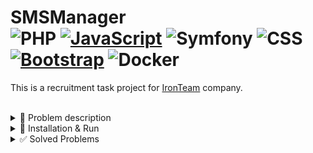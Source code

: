 # SMSManager  <div> ![PHP](https://img.shields.io/badge/PHP-%23777BB4.svg?style=flat&logo=php&logoColor=white) [![JavaScript](https://shields.io/badge/JavaScript-black?logo=JavaScript&logoColor=F7DF1E)](https://developer.mozilla.org/en-US/docs/Web/JavaScript) ![Symfony](https://img.shields.io/badge/Symfony-%23000000.svg?logo=symfony&logoColor=white) ![CSS](https://img.shields.io/badge/CSS3-%231572B6.svg?logo=css3&logoColor=white) [![Bootstrap](https://img.shields.io/badge/Bootstrap-%237952b3.svg?logo=bootstrap&logoColor=white&style=flat)](https://getbootstrap.com/) ![Docker](https://img.shields.io/badge/Docker-%230db7ed.svg?logo=docker&logoColor=white) </div>

This is a recruitment task project for [IronTeam](https://ironteam.pl) company.


<br>
<details><summary> 📖 Problem description </summary>
<br>

```
Zadanie SMS Zadanie polega na napisaniu aplikacji w najnowszym PHP oraz najnowszej
wersji LTS Symfony, która będzie odbierała wiadomości SMS, wyświetlała je dla 
użytkownika i pozwalała na pełną ich modyfikację przez użytkownika. 

- Aplikacja powinna cyklicznie (np. co 1 minutę) pobierać nowe wiadomości SMS oraz 
w warstwie wizualnej powinien znaleźć się przycisk, który uruchomi pobranie nowych 
wiadomości na żądanie. 
- Odbiór wiadomości SMS jest lekko utrudniony, ponieważ każda 
wiadomość SMS jest konwertowana na email, należy zatem odbierać nowe emaile z serwera 
pocztowego, odpowiednio parsować z ich treści nadawcę, datę otrzymania oraz treść 
wiadomości i zapisywać te elementy w bazie danych.  
- Aby wysłać nowego SMS’a należy wysłać SMS na numer telefonu 4628, nasz wysłany SMS 
powinien zawsze rozpoczynać się słowem „iron”(takie niestety ograniczenie darmowego 
numeru odbiorczego), aby był skonwertowany na email. Koszt wysyłanego SMSa jest jak 
koszt zwykłej wiadomości SMS na numer komórkowy. Wiadomości email można podejrzeć ręcznie 
logując się na stronie https://poczta.iq.pl i podając dane: 
  - login (adres e-mail):  sms-rekrutacja@ironteam-raporty.pl 
  - hasło:  sLdVcoRBu23ltiRIrwVt  

Dane do połączenia z serwerem pocztowym: 
  - login (adres e-mail):  sms-rekrutacja@ironteam-raporty.pl 
  - hasło:  sLdVcoRBu23ltiRIrwVt 
  - serwer IMAP:  imap.iq.pl    
  - port nr: 143 lub 993 (SSL)  
  
Wymagania: 
1. Logowanie 
2. Ręczna modyfikacja rekordów odczytanych SMSów: Dodaj/Wyswietl/Edytuj/Usuń 
3. Proste sortowanie i filtrowanie 
4. Uruchomienie ręczne do pobrania SMS. Po uruchomieniu skryptu - automatyczne odświeżenie listy odczytanych SMSów 
5. Opcjonalnie wyszukiwarka  
7. Jako wyniku pracy oczekujemy linku do publicznego repozytorium (np. github) 
z rozwiązaniem zadania oraz podstawowych informacji na temat wersji poszczególnych komponentów do uruchomienia. 
8. Niezbędna również będzie migracja tworząca startową bazę danych lub skrypt .sql.  

Termin: 24H od momentu otrzymania treści zadania. 
```

<br>
</details>


<details><summary> 🚀 Installation & Run </summary>
<br>

- First make sure u have installed latest versions of [Symfony](https://symfony.com), [PHP](https://www.php.net), [Docker](https://www.docker.com) and [Composer](https://getcomposer.org/).

- Clone this repository from sms-manager branch.

```
git clone -b sms-manager https://github.com/SzymCode/RecruitmentTasks.git
```

- Change *.env.example* file to *.env* in root directory.

- Open Docker Desktop

- Run command bellow in cmd:

```
docker-compose up --build -d
```


- Open browser with this url:

```
http://localhost:8000
```


<br>
</details>




<details><summary> ✅ Solved Problems  </summary>

```
1. Ręczna modyfikacja rekordów odczytanych SMSów: Dodaj/Edytuj/Usuń 
2. Uruchomienie ręczne do pobrania SMS. Po uruchomieniu skryptu - automatyczne odświeżenie listy odczytanych SMSów 
3. Jako wyniku pracy oczekujemy linku do publicznego repozytorium (np. github) 
z rozwiązaniem zadania oraz podstawowych informacji na temat wersji poszczególnych komponentów do uruchomienia. 
4. Interfejs graficzny, projekt bazy danych i pozostałe detale – wedle własnego uznania. 
5. Niezbędna również będzie migracja tworząca startową bazę danych lub skrypt .sql.  

```

</details>
